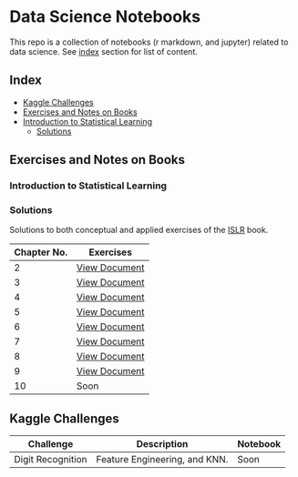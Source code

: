 # Data Science Notebooks 

This repo is a collection of notebooks (r markdown, and jupyter) related to data science. See [index](#index) section for list of content. 

## Index
* [Kaggle Challenges](#kaggle-challenges)
* [Exercises and Notes on Books](#exercises-and-notes-on-books)
 * [Introduction to Statistical Learning](#introduction-to-statistical-learning)
   * [Solutions](#Solutions)


## Exercises and Notes on Books
### Introduction to Statistical Learning

### Solutions
Solutions to both conceptual and applied exercises of the [ISLR](http://www-bcf.usc.edu/~gareth/ISL/index.html) book. 

|Chapter No. |                                                                               Exercises                                            |  
|------------|------------------------------------------------------------------------------------------------------------------------------------|
|2           | [View Document](http://rpubs.com/evertonjlima/242620) |
|3           | [View Document](http://rpubs.com/evertonjlima/242622) |
|4           | [View Document](http://rpubs.com/evertonjlima/242623) | 
|5           | [View Document](http://rpubs.com/evertonjlima/242625) |   
|6           | [View Document](http://rpubs.com/evertonjlima/242626) |
|7           | [View Document](http://rpubs.com/evertonjlima/242631) |
|8           | [View Document](http://rpubs.com/evertonjlima/242633) |
|9           | [View Document](http://rpubs.com/evertonjlima/242633) |
|10          | Soon |

## Kaggle Challenges


| Challenge          | Description                                          | Notebook  |
|--------------------|------------------------------------------------------|-----------|
| Digit Recognition  | Feature Engineering, and KNN.       | Soon |


